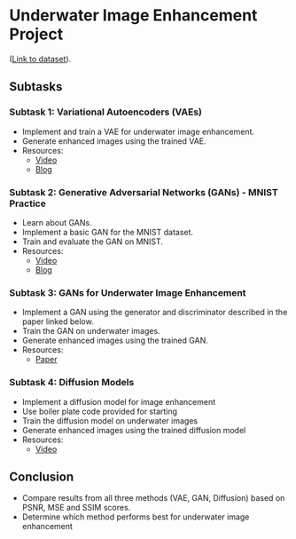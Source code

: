 # Underwater Image Enhancement Project


([Link to dataset](https://kaggle.com/datasets/b498391bea2bc8b0c6301bf2cd8820ef3bca6896e07ce2a50b54a62859db050e)). 

## Subtasks

### Subtask 1: Variational Autoencoders (VAEs)
- Implement and train a VAE for underwater image enhancement.
- Generate enhanced images using the trained VAE.
- Resources: 
    - [Video](https://youtu.be/SSXDkfiPs7c?si=CaU8izd-iWaicmt5)
    - [Blog](https://medium.com/@aniketp2009/image-denoising-using-variational-autoencoders-e2cda0c336d2)

### Subtask 2: Generative Adversarial Networks (GANs) - MNIST Practice
- Learn about GANs.
- Implement a basic GAN for the MNIST dataset.
- Train and evaluate the GAN on MNIST.
- Resources: 
    - [Video](https://youtu.be/8L11aMN5KY8?si=J9nOBQAUmId-LmpT)
    - [Blog](https://www.geeksforgeeks.org/generative-adversarial-network-gan/)

### Subtask 3: GANs for Underwater Image Enhancement
- Implement a GAN using the generator and discriminator described in the paper linked below.
- Train the GAN on underwater images.
- Generate enhanced images using the trained GAN.
- Resources: 
    - [Paper](https://paperswithcode.com/method/pix2pix)

### Subtask 4: Diffusion Models
- Implement a diffusion model for image enhancement
- Use boiler plate code provided for starting
- Train the diffusion model on underwater images
- Generate enhanced images using the trained diffusion model
- Resources:
    - [Video](https://youtu.be/687zEGODmHA?si=xJjjw4oDL558NDRZ)

## Conclusion
- Compare results from all three methods (VAE, GAN, Diffusion) based on PSNR, MSE and SSIM scores.
- Determine which method performs best for underwater image enhancement

